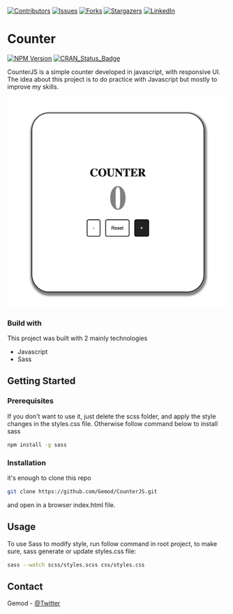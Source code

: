 [![Contributors][contributors-shield]][contributors-url]
[![Issues][issues-shield]][issues-url]
[![Forks][forks-shield]][forks-url]
[![Stargazers][stars-shield]][stars-url]
[![LinkedIn][linkedin-shield]][linkedin-url]

# Counter
[![NPM Version][npm-image]][npm-url]
[![CRAN\_Status\_Badge](http://www.r-pkg.org/badges/version/sass)](https://cran.r-project.org/package=sass)

CounterJS is a simple counter developed in javascript, with responsive UI. The idea about this project is to do practice with Javascript but mostly to improve my skills.

![](./img/screen_app.png)

### Build with
This project was built with 2 mainly technologies
- Javascript
- Sass

## Getting Started

### Prerequisites
If you don't want to use it, just delete the scss folder, and apply the style changes in the styles.css file. Otherwise follow command below to install sass

```bash
npm install -g sass
```

### Installation
it's enough to clone this repo
```bash
git clone https://github.com/Gemod/CounterJS.git
```
and open in a browser index.html file.

## Usage
To use Sass to modify style, run follow command in root project, to make sure, sass generate or update styles.css file:

```bash
sass --watch scss/styles.scss css/styles.css
```

## Contact
Gemod -  [@Twitter](https://twitter.com/gemod994)

<!--MARKDOWN LINKS AND IMAGES-->
[contributors-shield]: https://img.shields.io/github/contributors/Gemod/CounterJS.svg?style=for-the-badge
[contributors-url]: https://github.com/Gemod/CounterJS/graphs/contributors
[issues-shield]: https://img.shields.io/github/issues/Gemod/CounterJS.svg?style=for-the-badge
[issues-url]:https://github.com/Gemod/CounterJS/issues
[linkedin-shield]: https://img.shields.io/badge/-LinkedIn-black.svg?style=for-the-badge&logo=linkedin&colorB=555
[linkedin-url]: https://www.linkedin.com/in/gennaro-modafferi-a27540ba/
[forks-shield]: https://img.shields.io/github/forks/Gemod/CounterJS.svg?style=for-the-badge
[forks-url]: https://github.com/Gemod/CounterJS/fork
[stars-shield]: https://img.shields.io/github/stars/Gemod/CounterJS.svg?style=for-the-badge
[stars-url]: https://github.com/Gemod/CounterJS/stargazers

[npm-image]: https://img.shields.io/npm/v/datadog-metrics.svg?style=flat-square
[npm-url]: https://npmjs.org/package/datadog-metrics
[npm-downloads]: https://img.shields.io/npm/dm/datadog-metrics.svg?style=flat-square
